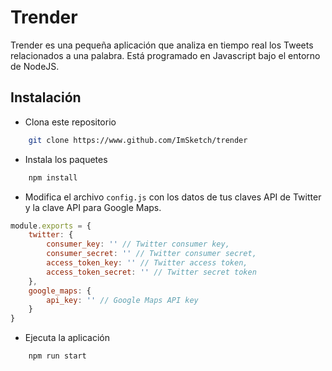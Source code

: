 # Trender

Trender es una pequeña aplicación que analiza en tiempo real los Tweets relacionados a una palabra. Está programado en Javascript bajo el entorno de NodeJS. 

## Instalación

* Clona este repositorio

```bash
    git clone https://www.github.com/ImSketch/trender
```

* Instala los paquetes 
```bash
    npm install
```

* Modifica el archivo ``config.js`` con los datos de tus claves API de Twitter y la clave API para Google Maps.

```js
module.exports = {
    twitter: {
        consumer_key: '' // Twitter consumer key,
        consumer_secret: '' // Twitter consumer secret,
        access_token_key: '' // Twitter access token,
        access_token_secret: '' // Twitter secret token
    },
    google_maps: {
        api_key: '' // Google Maps API key
    }
}
```

* Ejecuta la aplicación
```bash
    npm run start
```

